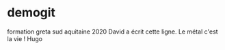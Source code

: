 # demogit
formation greta sud aquitaine 2020
David a écrit cette ligne.
Le métal c'est la vie ! Hugo
